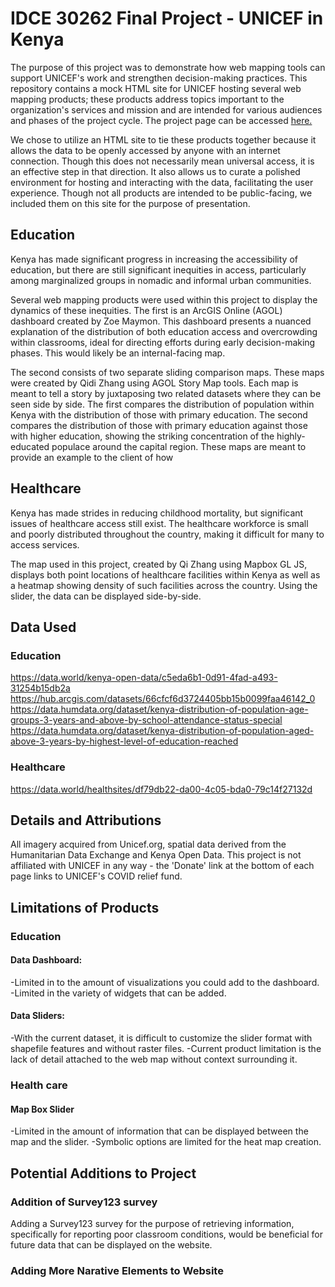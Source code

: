 # IDCE 30262 Final Project - UNICEF in Kenya
The purpose of this project was to demonstrate how web mapping tools can support UNICEF's work and strengthen decision-making practices. This repository contains a mock HTML site for UNICEF hosting several web mapping products; these products address topics important to the organization's services and mission and are intended for various audiences and phases of the project cycle. The project page can be accessed [here.](https://spikeroot.github.io/IDCE_30262_unicef/index.html)

We chose to utilize an HTML site to tie these products together because it allows the data to be openly accessed by anyone with an internet connection. Though this does not necessarily mean universal access, it is an effective step in that direction. It also allows us to curate a polished environment for hosting and interacting with the data, facilitating the user experience. Though not all products are intended to be public-facing, we included them on this site for the purpose of presentation.

## Education
Kenya has made significant progress in increasing the accessibility of education, but there are still significant inequities in access, particularly among marginalized groups in nomadic and informal urban communities.

Several web mapping products were used within this project to display the dynamics of these inequities. The first is an ArcGIS Online (AGOL) dashboard created by Zoe Maymon. This dashboard presents a nuanced explanation of the distribution of both education access and overcrowding within classrooms, ideal for directing efforts during early decision-making phases. This would likely be an internal-facing map.

The second consists of two separate sliding comparison maps. These maps were created by Qidi Zhang using AGOL Story Map tools. Each map is meant to tell a story by juxtaposing two related datasets where they can be seen side by side. The first compares the distribution of population within Kenya with the distribution of those with primary education. The second compares the distribution of those with primary education against those with higher education, showing the striking concentration of the highly-educated populace around the capital region. These maps are meant to provide an example to the client of how 


## Healthcare
Kenya has made strides in reducing childhood mortality, but significant issues of healthcare access still exist.
The healthcare workforce is small and poorly distributed throughout the country, making it difficult for many to access services.

The map used in this project, created by Qi Zhang using Mapbox GL JS, displays both point locations of healthcare facilities within Kenya as well as a heatmap showing density of such facilities across the country. Using the slider, the data can be displayed side-by-side.

## Data Used
### Education
https://data.world/kenya-open-data/c5eda6b1-0d91-4fad-a493-31254b15db2a
https://hub.arcgis.com/datasets/66cfcf6d3724405bb15b0099faa46142_0
https://data.humdata.org/dataset/kenya-distribution-of-population-age-groups-3-years-and-above-by-school-attendance-status-special
https://data.humdata.org/dataset/kenya-distribution-of-population-aged-above-3-years-by-highest-level-of-education-reached
### Healthcare
https://data.world/healthsites/df79db22-da00-4c05-bda0-79c14f27132d

## Details and Attributions
All imagery acquired from Unicef.org, spatial data derived from the Humanitarian Data Exchange and Kenya Open Data. This project is not affiliated with UNICEF in any way - the 'Donate' link at the bottom of each page links to UNICEF's COVID relief fund.

## Limitations of Products
### Education
#### Data Dashboard:
-Limited in to the amount of visualizations you could add to the dashboard. 
-Limited in the variety of widgets that can be added.
#### Data Sliders:
-With the current dataset, it is difficult to customize the slider format with shapefile features and without raster files.
-Current product limitation is the lack of detail attached to the web map without context surrounding it.
### Health care
#### Map Box Slider
-Limited in the amount of information that can be displayed between the map and the slider.
-Symbolic options are limited for the heat map creation.

## Potential Additions to Project
### Addition of Survey123 survey
Adding a Survey123 survey for the purpose of retrieving information, specifically for reporting poor classroom conditions, would be beneficial for future data that can be displayed on the website.
### Adding More Narative Elements to Website

